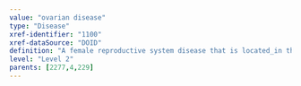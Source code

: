 ```yaml
---
value: "ovarian disease"
type: "Disease"
xref-identifier: "1100"
xref-dataSource: "DOID"
definition: "A female reproductive system disease that is located_in the ovary."
level: "Level 2"
parents: [2277,4,229]
---
```

